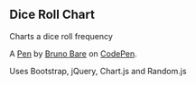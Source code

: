 Dice Roll Chart
---------------
Charts a dice roll frequency

A [Pen](http://codepen.io/killerasus/pen/XNLyMg) by [Bruno Bare](http://codepen.io/killerasus) on [CodePen](http://codepen.io/).

Uses Bootstrap, jQuery, Chart.js and Random.js

